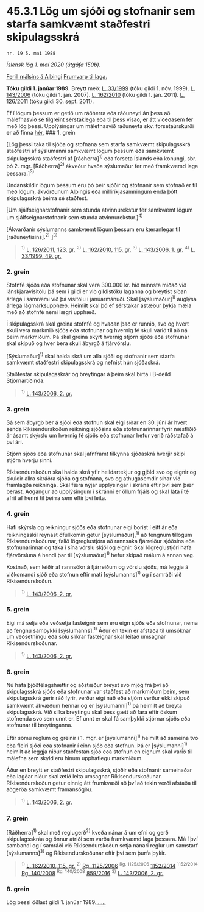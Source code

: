 # 45.3.1 Lög um sjóði og stofnanir sem starfa samkvæmt staðfestri skipulagsskrá

`nr. 19 5. maí 1988`

_Íslensk lög 1. maí 2020 (útgáfa 150b)._

[Ferill málsins á Alþingi](https://www.althingi.is/thingstorf/thingmalalistar-eftir-thingum/ferill/?ltg=110&mnr=100)
[Frumvarp til laga.](https://www.althingi.is/altext/110/s/pdf/0104.pdf)

**Tóku gildi 1. janúar 1989.**
Breytt með:
[L. 33/1999](https://althingi.is/altext/stjt/1999.033.html) (tóku gildi 1. nóv. 1999).
[L. 143/2006](https://althingi.is/altext/stjt/2006.143.html) (tóku gildi 1. jan. 2007).
[L. 162/2010](https://althingi.is/altext/stjt/2010.162.html) (tóku gildi 1. jan. 2011).
[L. 126/2011](https://althingi.is/altext/stjt/2011.126.html) (tóku gildi 30. sept. 2011).

Ef í lögum þessum er getið um ráðherra eða ráðuneyti án þess að málefnasvið sé tilgreint sérstaklega eða til þess vísað, er átt viðeðasem fer með lög þessi. Upplýsingar um málefnasvið ráðuneyta skv. forsetaúrskurði er að finna [hér.](2018119.md) ### 1. grein

[Lög þessi taka til sjóða og stofnana sem starfa samkvæmt skipulagsskrá staðfestri af sýslumanni samkvæmt lögum þessum eða samkvæmt skipulagsskrá staðfestri af [ráðherra]<sup>1)</sup> eða forseta Íslands eða konungi, sbr. þó 2. mgr. [Ráðherra]<sup>2)</sup> ákveður hvaða sýslumaður fer með framkvæmd laga þessara.]<sup>3)</sup> 

Undanskildir lögum þessum eru þó þeir sjóðir og stofnanir sem stofnað er til með lögum, ákvörðunum Alþingis eða milliríkjasamningum enda þótt skipulagsskrá þeirra sé staðfest.

[Um sjálfseignarstofnanir sem stunda atvinnurekstur fer samkvæmt lögum um sjálfseignarstofnanir sem stunda atvinnurekstur.]<sup>4)</sup> 

[Ákvarðanir sýslumanns samkvæmt lögum þessum eru kæranlegar til [ráðuneytisins].<sup>2)</sup> ]<sup>3)</sup> 

> <sup>1)</sup> [L. 126/2011, 123. gr.](https://althingi.is/altext/stjt/2011.126.html) <sup>2)</sup> [L. 162/2010, 115. gr.](https://althingi.is/altext/stjt/2010.162.html) <sup>3)</sup> [L. 143/2006, 1. gr.](https://althingi.is/altext/stjt/2006.143.html) <sup>4)</sup> [L. 33/1999, 49. gr.](https://althingi.is/altext/stjt/1999.033.html#G49)

### 2. grein

Stofnfé sjóðs eða stofnunar skal vera 300.000 kr. hið minnsta miðað við lánskjaravísitölu þá sem í gildi er við gildistöku laganna og breytist síðan árlega í samræmi við þá vísitölu í janúarmánuði. Skal [sýslumaður]<sup>1)</sup> auglýsa árlega lágmarksupphæð. Heimilt skal þó ef sérstakar ástæður þykja mæla með að stofnfé nemi lægri upphæð.

Í skipulagsskrá skal greina stofnfé og hvaðan það er runnið, svo og hvert skuli vera markmið sjóðs eða stofnunar og hvernig fé skuli varið til að ná þeim markmiðum. Þá skal greina skýrt hvernig stjórn sjóðs eða stofnunar skal skipuð og hver bera skuli ábyrgð á fjárvörslu.

[Sýslumaður]<sup>1)</sup> skal halda skrá um alla sjóði og stofnanir sem starfa samkvæmt staðfestri skipulagsskrá og nefnist hún sjóðaskrá.

Staðfestar skipulagsskrár og breytingar á þeim skal birta í B-deild Stjórnartíðinda.

> <sup>1)</sup> [L. 143/2006, 2. gr.](https://althingi.is/altext/stjt/2006.143.html)

### 3. grein

Sá sem ábyrgð ber á sjóði eða stofnun skal eigi síðar en 30. júní ár hvert senda Ríkisendurskoðun reikning sjóðsins eða stofnunarinnar fyrir næstliðið ár ásamt skýrslu um hvernig fé sjóðs eða stofnunar hefur verið ráðstafað á því ári.

Stjórn sjóðs eða stofnunar skal jafnframt tilkynna sjóðaskrá hverjir skipi stjórn hverju sinni.

Ríkisendurskoðun skal halda skrá yfir heildartekjur og gjöld svo og eignir og skuldir allra skráðra sjóða og stofnana, svo og athugasemdir sínar við framlagða reikninga. Skal færa nýjar upplýsingar í skrána eftir því sem þær berast. Aðgangur að upplýsingum í skránni er öllum frjáls og skal láta í té afrit af henni til þeirra sem eftir því leita.

### 4. grein

Hafi skýrsla og reikningur sjóðs eða stofnunar eigi borist í eitt ár eða reikningsskil reynast ófullkomin getur [sýslumaður],<sup>1)</sup> að fengnum tillögum Ríkisendurskoðunar, falið lögreglustjóra að rannsaka fjárreiður sjóðsins eða stofnunarinnar og taka í sína vörslu skjöl og eignir. Skal lögreglustjóri hafa fjárvörsluna á hendi þar til [sýslumaður]<sup>1)</sup> hefur skipað málum á annan veg.

Kostnað, sem leiðir af rannsókn á fjárreiðum og vörslu sjóðs, má leggja á viðkomandi sjóð eða stofnun eftir mati [sýslumanns]<sup>1)</sup> og í samráði við Ríkisendurskoðun.

> <sup>1)</sup> [L. 143/2006, 2. gr.](https://althingi.is/altext/stjt/2006.143.html)

### 5. grein

Eigi má selja eða veðsetja fasteignir sem eru eign sjóðs eða stofnunar, nema að fengnu samþykki [sýslumanns].<sup>1)</sup> Áður en tekin er afstaða til umsóknar um veðsetningu eða sölu slíkrar fasteignar skal leitað umsagnar Ríkisendurskoðunar.

> <sup>1)</sup> [L. 143/2006, 2. gr.](https://althingi.is/altext/stjt/2006.143.html)

### 6. grein

Nú hafa þjóðfélagshættir og aðstæður breyst svo mjög frá því að skipulagsskrá sjóðs eða stofnunar var staðfest að markmiðum þeim, sem skipulagsskrá gerir ráð fyrir, verður eigi náð eða stjórn verður ekki skipuð samkvæmt ákvæðum hennar og er [sýslumanni]<sup>1)</sup> þá heimilt að breyta skipulagsskrá. Við slíka breytingu skal þess gætt að fara eftir óskum stofnenda svo sem unnt er. Ef unnt er skal fá samþykki stjórnar sjóðs eða stofnunar til breytinganna.

Eftir sömu reglum og greinir í 1. mgr. er [sýslumanni]<sup>1)</sup> heimilt að sameina tvo eða fleiri sjóði eða stofnanir í einn sjóð eða stofnun. Þá er [sýslumanni]<sup>1)</sup> heimilt að leggja niður staðfestan sjóð eða stofnun en eignum skal varið til málefna sem skyld eru hinum upphaflegu markmiðum.

Áður en breytt er staðfestri skipulagsskrá, sjóðir eða stofnanir sameinaðar eða lagðar niður skal ætíð leita umsagnar Ríkisendurskoðunar. Ríkisendurskoðun getur einnig átt frumkvæði að því að tekin verði afstaða til aðgerða samkvæmt framansögðu.

> <sup>1)</sup> [L. 143/2006, 2. gr.](https://althingi.is/altext/stjt/2006.143.html)

### 7. grein

[Ráðherra]<sup>1)</sup> skal með reglugerð<sup>2)</sup> kveða nánar á um efni og gerð skipulagsskráa og önnur atriði sem varða framkvæmd laga þessara. Má í því sambandi og í samráði við Ríkisendurskoðun setja nánari reglur um samstarf [sýslumanns]<sup>3)</sup> og Ríkisendurskoðunar eftir því sem þurfa þykir.

> <sup>1)</sup> [L. 162/2010, 115. gr.](https://althingi.is/altext/stjt/2010.162.html) <sup>2)</sup> [Rg. 1125/2006](https://althingi.ishttps://www.reglugerd.is/reglugerdir/allar/nr/1125-2006) <sup>Rg. 1125/2006</sup> [1152/2014](https://althingi.ishttps://www.reglugerd.is/reglugerdir/allar/nr/1152-2014) <sup>1152/2014</sup> [Rg. 140/2008](https://althingi.ishttps://www.reglugerd.is/reglugerdir/allar/nr/140-2008) <sup>Rg. 140/2008</sup> [859/2016](https://althingi.ishttps://www.reglugerd.is/reglugerdir/allar/nr/859-2016) <sup>3)</sup> [L. 143/2006, 2. gr.](https://althingi.is/altext/stjt/2006.143.html)

### 8. grein

Lög þessi öðlast gildi 1. janúar 1989.[…](https://www.althingi.is/lagasafn/leidbeiningar/)[…](https://www.althingi.is/lagasafn/leidbeiningar/)
